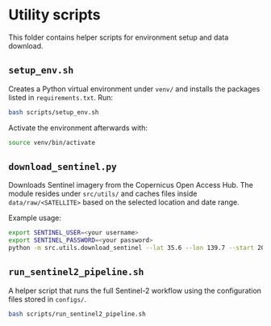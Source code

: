 # Utility scripts

This folder contains helper scripts for environment setup and data download.

## `setup_env.sh`
Creates a Python virtual environment under `venv/` and installs the packages listed in `requirements.txt`.
Run:

```bash
bash scripts/setup_env.sh
```

Activate the environment afterwards with:

```bash
source venv/bin/activate
```

## `download_sentinel.py`
Downloads Sentinel imagery from the Copernicus Open Access Hub.
The module resides under `src/utils/` and caches files inside
`data/raw/<SATELLITE>` based on the selected location and date range.

Example usage:

```bash
export SENTINEL_USER=<your username>
export SENTINEL_PASSWORD=<your password>
python -m src.utils.download_sentinel --lat 35.6 --lon 139.7 --start 2024-01-01 --end 2024-01-31
```

## `run_sentinel2_pipeline.sh`
A helper script that runs the full Sentinel-2 workflow using the configuration
files stored in `configs/`.

```bash
bash scripts/run_sentinel2_pipeline.sh
```
